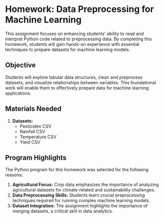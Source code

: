 # Homework: Data Preprocessing for Machine Learning

This assignment focuses on enhancing students' ability to read and interpret Python code related to preprocessing data. By completing this homework, students will gain hands-on experience with essential techniques to prepare datasets for machine learning models.

## Objective

Students will explore tabular data structures, clean and preprocess datasets, and visualize relationships between variables. This foundational work will enable them to effectively prepare data for machine learning applications.

## Materials Needed

1. **Datasets:**
    - Pesticides CSV
    - Rainfall CSV
    - Temperature CSV
    - Yield CSV

## Program Highlights

The Python program for this homework was selected for the following reasons:

1. **Agricultural Focus:** Crop data emphasizes the importance of analyzing agricultural datasets for climate-related and sustainability challenges.
2. **Data Preprocessing Skills:** Students learn crucial preprocessing techniques required for running complex machine learning models.
3. **Dataset Integration:** The assignment highlights the importance of merging datasets, a critical skill in data analytics.
